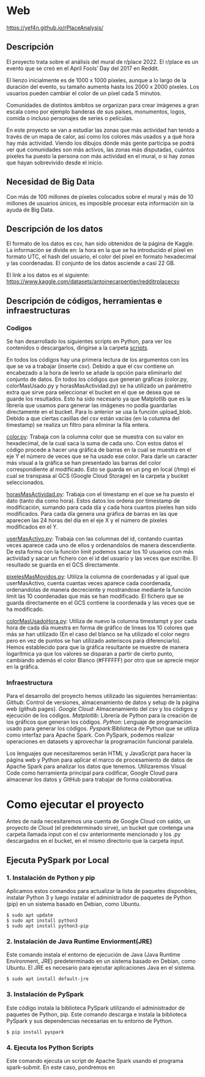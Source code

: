 
# Web
https://yef4n.github.io/rPlaceAnalysis/

## Descripción
El proyecto trata sobre el análisis del mural de r/place 2022. El r/place es un evento que se creó en el April Fools’ Day del 2017 en Reddit.

El lienzo inicialmente es de 1000 x 1000 píxeles, aunque a lo largo de la duración del evento, su tamaño aumenta hasta los 2000 x 2000 píxeles. Los usuarios pueden cambiar el color de un píxel cada 5 minutos.

Comunidades de distintos ámbitos se organizan para crear imágenes a gran escala como por ejemplo banderas de sus países, monumentos, logos, comida o incluso personajes de series o películas.

En este proyecto se van a estudiar las zonas que más actividad han tenido a través de un mapa de calor, así como los colores más usados y a qué hora hay más actividad. Viendo los dibujos dónde más gente participa se podrá ver qué comunidades son más activos, las zonas más disputadas, cuántos píxeles ha puesto la persona con más actividad en el mural, o si hay zonas que hayan sobrevivido desde el inicio.

## Necesidad de Big Data
Con más de 100 millones de píxeles colocados sobre el mural y más de 10 millones de usuarios únicos, es imposible procesar esta información sin la ayuda de Big Data.

## Descripción de los datos
El formato de los datos es csv, han sido obtenidos de la página de Kaggle. La información se divide en: la hora en la que se ha introducido el píxel en formato UTC, el hash del usuario, el color del píxel en formato hexadecimal y las coordenadas. El conjunto de los datos asciende a casi 22 GB.

El link a los datos es el siguiente: https://www.kaggle.com/datasets/antoinecarpentier/redditrplacecsv

## Descripción de códigos, herramientas e infraestructuras

### Codigos
Se han desarrollado los siguientes scripts en Python, para ver los contenidos o descargarlos, dirigirse a la carpeta [scripts](/scripts).

En todos los códigos hay una primera lectura de los argumentos con los que se va a trabajar (inserte csv). Debido a que el csv contiene un encabezado a la hora de leerlo se añade la opción para eliminarlo del conjunto de datos.
En todos los códigos que generan gráficas (color.py, colorMasUsado.py y  horasMasActividad.py) se ha utilizado un parámetro extra que sirve para seleccionar el bucket en el que se desea que se guarde los resultados. Esto ha sido necesario ya que Matplotlib que es la librería que usamos para generar las imágenes no podía guardarlas directamente en el bucket. Para lo anterior se usa la función upload_blob.
Debido a que ciertas casillas del csv están vacías (en la columna del timestamp) se realiza un filtro para eliminar la fila entera.

[color.py](/scripts/color.py): Trabaja con la columna color que se muestra con su valor en hexadecimal, de la cual saca la suma de cada uno. Con estos datos el código procede a hacer una gráfica de barras en la cual se muestra en el eje Y el número de veces que se ha usado ese color. Para darle un caracter más visual a la gráfica se han presentado las barras del color correspondiente al modificado. Esto se guarda en un png en local (/tmp) el cual se transpasa al GCS (Google Cloud Storage) en la carpeta y bucket seleccionados.

[horasMasActividad.py](scripts/horasMasActividad.py): Trabaja con el timestamp en el que se ha puesto el dato (tanto dia como hora). Estos datos los ordena por timestamp de modificación, sumando para cada día y cada hora cuantos píxeles han sido modificados. Para cada día genera una gráfica de barras en las que aparecen las 24 horas del día en el eje X y el número de píxeles modificados en el Y.

[userMasActivo.py](scripts/userMasActivo.py): Trabaja con las columnas del id, contando cuantas veces aparece cada uno de ellos y ordenandolos de manera descendiente. De esta forma con la función limit podemos sacar los 10 usuarios con más actividad y sacar un fichero con el id del usuario y las veces que escribe. El resultado se guarda en el GCS directamente.

[pixelesMasMovidos.py](scripts/pixelesMasMovidos.py): Utiliza la columna de coordenadas y al igual que userMasActivo, cuenta cuantas veces aparece cada coordenada, ordenandolas de manera decreciente y mostrandose mediante la función limit las 10 coordenadas que más se han modificado. El fichero que se guarda directamente en el GCS contiene la coordenada y las veces que se ha modificado.

[colorMasUsadoHora.py](scripts/colorMasUsadoHora.py): Utiliza de nuevo la columna timestampt y por cada hora de cada día muestra en forma de gráfico de lineas los 10 colores que más se han utilizado (En el caso del blanco se ha utilizado el color negro pero en vez de puntos se han utilizado asteriscos para diferenciarlo). Hemos establecido para que la gráfica resultante se muestre de manera logarítmica ya que los valores se disparan a partir de cierto punto, cambiando además el color Blanco (#FFFFFF) por otro que se aprecie mejor en la gráfica.

### Infraestructura
Para el desarrollo del proyecto hemos utilizado las siguientes herramientas:
_Github_: Control de versiones, almacenamiento de datos y setup de la página web (github pages).
_Google Cloud_: Almacenamiento del csv y los códigos y ejecución de los códigos.
_Matplotlib_: Librería de Python para la creación de los gráficos que generan los códigos.
_Python_: Lenguaje de programación usado para generar los códigos.
_Pyspark_:Biblioteca de Python que se utiliza como interfaz para Apache Spark. Con PySpark, podemos realizar operaciones en datasets y aprovechar la programación funcional paralela.

Los lenguajes que necesitaremos serán HTML y JavaScript para hacer la página web y Python para aplicar el marco de procesamiento de datos de Apache Spark para analizar los datos que tenemos.
Utilizaremos Visual Code como herramienta principal para codificar, Google Cloud para almacenar los datos y GitHub para trabajar de forma colaborativa.
# Como ejecutar el proyecto
Antes de nada necesitaremos una cuenta de Google Cloud con saldo, un proyecto de Cloud (el predeterminado sirve), un bucket que contenga una carpeta llamada input con el csv anteriormente mencionado y los .py descargados en el bucket, en el mismo directorio que la carpeta input.

## Ejecuta PySpark por  Local
### 1. Instalación de Python y pip
Aplicamos estos comandos para actualizar la lista de paquetes disponibles, instalar Python 3 y luego instalar el administrador de paquetes de Python (pip) en un sistema basado en Debian, como Ubuntu.


```
$ sudo apt update
$ sudo apt install python3
$ sudo apt install python3-pip
```
### 2. Instalación de Java Runtime Enviorment(JRE)
Este comando instala el entorno de ejecución de Java (Java Runtime Environment, JRE) predeterminado en un sistema basado en Debian, como Ubuntu. El JRE es necesario para ejecutar aplicaciones Java en el sistema.

```$ sudo apt install default-jre```
### 3. Instalación de PySpark
Este código instala la biblioteca PySpark utilizando el administrador de paquetes de Python, pip. Este comando descarga e instala la biblioteca PySpark y sus dependencias necesarias en tu entorno de Python.

```$ pip install pyspark```
### 4. Ejecuta los Python Scripts
Este comando ejecuta un script de Apache Spark usando el programa spark-submit. En este caso, pondremos en <script>  el nombre del script de Spark que deseas ejecutar.

```$ spark-submit <script>```
## Ejecuta PySpark por Cloud
Este comando crea un clúster de Google Cloud Dataproc en la región "europe-west6" con un nodo maestro y nodos de trabajo, y establece el tamaño de los discos de arranque tanto para el nodo maestro como para los nodos de trabajo en 50 GB.

```
$ gcloud dataproc clusters create example-cluster --region europe-west6 --enable-component-gateway --master-boot-disk-size 50GB --worker-boot-disk-size 50GB
```
A continuación, ejecutamos el siguiente comando para establecer BUCKET como el bucket que creamos con anterioridad,

```$ BUCKET=gs://<your bucket name> ```

Y ahora, para ejecutar cada uno de los códigos tendríamos que realizar lo siguiente (Nos liamos un poco con los códigos debido a que _Matplotlib_ no podía guardar directamente las gráficas en el bucket):
Los tres primeros al generar gráficas con _Matplotlib_ necesitamos pasarle como parámetro el ID del bucket donde queremos que lo guarde.

Ejecutar color.py:  ```spark-submit <numero workers> <numero ejecutores> $BUCKET/color.py $BUCKET/input <nombre archivo salida> <ID bucket>```

Ejecutar colorMasUsadoHora.py: ```spark-submit <numero workers> <numero ejecutores> $BUCKET/colorMasUsadoHora.py $BUCKET/input $BUCKET/<nombre archivo salida> <ID bucket>```

Ejecutar horasMasActividad.py: ```spark-submit <numero workers> <numero ejecutores> $BUCKET/horasMasActividad.py $BUCKET/input $BUCKET/<nombre archivo salida> <ID bucket>```

Los últimos dos códigos generan un txt que será procesado para mostrar una tabla con los valores.

Ejecutar pixelesMasMovidos.py: ```spark-submit <numero workers> <numero ejecutores> $BUCKET/pixelesMasMovidos.py $BUCKET/input $BUCKET/<nombre archivo salida>```

Ejecutar userMasActivo.py: ```spark-submit  <numero workers> <numero ejecutores> $BUCKET/userMasActivo.py $BUCKET/input $BUCKET/<nombre archivo salida>```

# Comparaciones de tiempos
![top10ColoresPorHora](https://github.com/YeF4n/rPlaceAnalysis/assets/100349938/f8eeaf87-dd60-4b73-9c3e-e6aeb265a96d)

